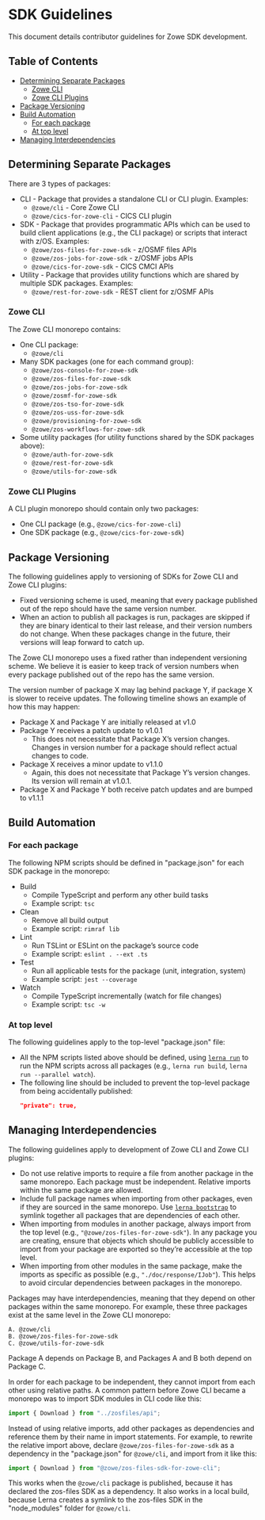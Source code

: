 # SDK Guidelines

This document details contributor guidelines for Zowe SDK development.

## Table of Contents
* [Determining Separate Packages](#determining-separate-packages)
    * [Zowe CLI](#zowe-cli)
    * [Zowe CLI Plugins](#zowe-cli-plugins)
* [Package Versioning](#package-versioning)
* [Build Automation](#build-automation)
    * [For each package](#for-each-package)
    * [At top level](#at-top-level)
* [Managing Interdependencies](#managing-interdependencies)

## Determining Separate Packages

There are 3 types of packages:
* CLI - Package that provides a standalone CLI or CLI plugin. Examples:
    * `@zowe/cli` - Core Zowe CLI
    * `@zowe/cics-for-zowe-cli` - CICS CLI plugin
* SDK - Package that provides programmatic APIs which can be used to build client applications (e.g., the CLI package) or scripts that interact with z/OS. Examples:
    * `@zowe/zos-files-for-zowe-sdk` - z/OSMF files APIs
    * `@zowe/zos-jobs-for-zowe-sdk` - z/OSMF jobs APIs
    * `@zowe/cics-for-zowe-sdk` - CICS CMCI APIs
* Utility - Package that provides utility functions which are shared by multiple SDK packages. Examples:
    * `@zowe/rest-for-zowe-sdk` - REST client for z/OSMF APIs

### Zowe CLI

The Zowe CLI monorepo contains:
* One CLI package:
    * `@zowe/cli`
* Many SDK packages (one for each command group):
    * `@zowe/zos-console-for-zowe-sdk`
    * `@zowe/zos-files-for-zowe-sdk`
    * `@zowe/zos-jobs-for-zowe-sdk`
    * `@zowe/zosmf-for-zowe-sdk`
    * `@zowe/zos-tso-for-zowe-sdk`
    * `@zowe/zos-uss-for-zowe-sdk`
    * `@zowe/provisioning-for-zowe-sdk`
    * `@zowe/zos-workflows-for-zowe-sdk`
* Some utility packages (for utility functions shared by the SDK packages above):
    * `@zowe/auth-for-zowe-sdk`
    * `@zowe/rest-for-zowe-sdk`
    * `@zowe/utils-for-zowe-sdk`

### Zowe CLI Plugins

A CLI plugin monorepo should contain only two packages:
* One CLI package (e.g., `@zowe/cics-for-zowe-cli`)
* One SDK package (e.g., `@zowe/cics-for-zowe-sdk`)

## Package Versioning

The following guidelines apply to versioning of SDKs for Zowe CLI and Zowe CLI plugins:
* Fixed versioning scheme is used, meaning that every package published out of the repo should have the same version number.
* When an action to publish all packages is run, packages are skipped if they are binary identical to their last release, and their version numbers do not change. When these packages change in the future, their versions will leap forward to catch up.

The Zowe CLI monorepo uses a fixed rather than independent versioning scheme. We believe it is easier to keep track of version numbers when every package published out of the repo has the same version.

The version number of package X may lag behind package Y, if package X is slower to receive updates. The following timeline shows an example of how this may happen:
* Package X and Package Y are initially released at v1.0
* Package Y receives a patch update to v1.0.1
    * This does not necessitate that Package X’s version changes. Changes in version number for a package should reflect actual changes to code.
* Package X receives a minor update to v1.1.0
    * Again, this does not necessitate that Package Y’s version changes. Its version will remain at v1.0.1.
* Package X and Package Y both receive patch updates and are bumped to v1.1.1

## Build Automation

### For each package

The following NPM scripts should be defined in "package.json" for each SDK package in the monorepo:
* Build
    * Compile TypeScript and perform any other build tasks
    * Example script: `tsc`
* Clean
    * Remove all build output
    * Example script: `rimraf lib`
* Lint
    * Run TSLint or ESLint on the package’s source code
    * Example script: `eslint . --ext .ts`
* Test
    * Run all applicable tests for the package (unit, integration, system)
    * Example script: `jest --coverage`
* Watch
    * Compile TypeScript incrementally (watch for file changes)
    * Example script: `tsc -w`

### At top level

The following guidelines apply to the top-level "package.json" file:
* All the NPM scripts listed above should be defined, using [`lerna run`](https://github.com/lerna/lerna/tree/master/commands/run#lernarun) to run the NPM scripts across all packages (e.g., `lerna run build`, `lerna run --parallel watch`).
* The following line should be included to prevent the top-level package from being accidentally published:
    ```json
    "private": true,
    ```

## Managing Interdependencies

The following guidelines apply to development of Zowe CLI and Zowe CLI plugins:
* Do not use relative imports to require a file from another package in the same monorepo. Each package must be independent. Relative imports within the same package are allowed.
* Include full package names when importing from other packages, even if they are sourced in the same monorepo. Use [`lerna bootstrap`](https://github.com/lerna/lerna/tree/master/commands/bootstrap#lernabootstrap) to symlink together all packages that are dependencies of each other.
* When importing from modules in another package, always import from the top level (e.g., `"@zowe/zos-files-for-zowe-sdk"`). In any package you are creating, ensure that objects which should be publicly accessible to import from your package are exported so they’re accessible at the top level.
* When importing from other modules in the same package, make the imports as specific as possible (e.g., `"./doc/response/IJob"`). This helps to avoid circular dependencies between packages in the monorepo.

Packages may have interdependencies, meaning that they depend on other packages within the same monorepo. For example, these three packages exist at the same level in the Zowe CLI monorepo:

    A. @zowe/cli
    B. @zowe/zos-files-for-zowe-sdk
    C. @zowe/utils-for-zowe-sdk

Package A depends on Package B, and Packages A and B both depend on Package C.

In order for each package to be independent, they cannot import from each other using relative paths. A common pattern before Zowe CLI became a monorepo was to import SDK modules in CLI code like this:
```javascript
import { Download } from "../zosfiles/api";
```

Instead of using relative imports, add other packages as dependencies and reference them by their name in import statements. For example, to rewrite the relative import above, declare `@zowe/zos-files-for-zowe-sdk` as a dependency in the "package.json" for `@zowe/cli`, and import from it like this:
```javascript
import { Download } from "@zowe/zos-files-sdk-for-zowe-cli";
```

This works when the `@zowe/cli` package is published, because it has declared the zos-files SDK as a dependency. It also works in a local build, because Lerna creates a symlink to the zos-files SDK in the "node_modules" folder for `@zowe/cli`.
